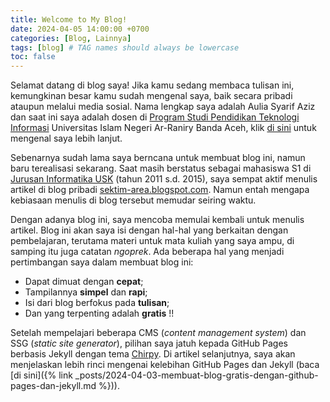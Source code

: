 ```yaml
---
title: Welcome to My Blog!
date: 2024-04-05 14:00:00 +0700
categories: [Blog, Lainnya]
tags: [blog] # TAG names should always be lowercase
toc: false
---
```

Selamat datang di blog saya! Jika kamu sedang membaca tulisan ini, kemungkinan besar kamu sudah mengenal saya, baik secara pribadi ataupun melalui media sosial. Nama lengkap saya adalah Aulia Syarif Aziz dan saat ini saya adalah dosen di [Program Studi Pendidikan Teknologi Informasi](https://pti.ftk.ar-raniry.ac.id/) Universitas Islam Negeri Ar-Raniry Banda Aceh, klik [di sini](/blog/about) untuk mengenal saya lebih lanjut.

Sebenarnya sudah lama saya berncana untuk membuat blog ini, namun baru terealisasi sekarang. Saat masih berstatus sebagai mahasiswa S1 di [Jurusan Informatika USK](https://www.informatika.unsyiah.ac.id/) (tahun 2011 s.d. 2015), saya sempat aktif menulis artikel di blog pribadi [sektim-area.blogspot.com](https://sektim-area.blogspot.com). Namun entah mengapa kebiasaan menulis di blog tersebut memudar seiring waktu.

Dengan adanya blog ini, saya mencoba memulai kembali untuk menulis artikel. Blog ini akan saya isi dengan hal-hal yang berkaitan dengan pembelajaran, terutama materi untuk mata kuliah yang saya ampu, di samping itu juga catatan *ngoprek*. Ada beberapa hal yang menjadi pertimbangan saya dalam membuat blog ini:
- Dapat dimuat dengan **cepat**;
- Tampilannya **simpel** dan **rapi**;
- Isi dari blog berfokus pada **tulisan**;
- Dan yang terpenting adalah **gratis** !!

Setelah mempelajari beberapa CMS (*content management system*) dan SSG (*static site generator*), pilihan saya jatuh kepada GitHub Pages berbasis Jekyll dengan tema [Chirpy](https://github.com/cotes2020/jekyll-theme-chirpy/). Di artikel selanjutnya, saya akan menjelaskan lebih rinci mengenai kelebihan GitHub Pages dan Jekyll (baca [di sini]({% link _posts/2024-04-03-membuat-blog-gratis-dengan-github-pages-dan-jekyll.md %})).
